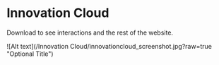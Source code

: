 # Innovation Cloud
Download to see interactions and the rest of the website.

![Alt text](/Innovation Cloud/innovationcloud_screenshot.jpg?raw=true "Optional Title")
